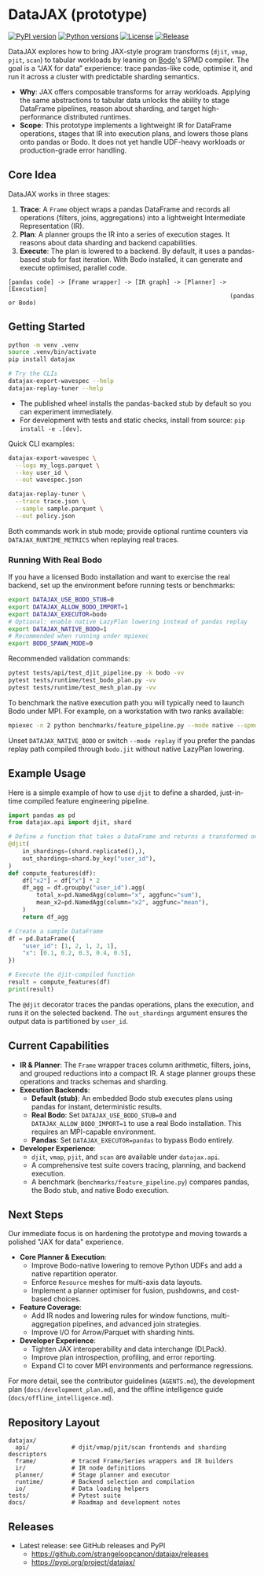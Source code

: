 # DataJAX (prototype)

[![PyPI version](https://img.shields.io/pypi/v/datajax.svg)](https://pypi.org/project/datajax/)
[![Python versions](https://img.shields.io/pypi/pyversions/datajax.svg)](https://pypi.org/project/datajax/)
[![License](https://img.shields.io/pypi/l/datajax.svg)](https://pypi.org/project/datajax/)
[![Release](https://img.shields.io/github/v/release/strangeloopcanon/datajax)](https://github.com/strangeloopcanon/datajax/releases)

DataJAX explores how to bring JAX-style program transforms (`djit`, `vmap`, `pjit`, `scan`) to tabular workloads by leaning on [Bodo](https://github.com/bodo-ai/Bodo)'s SPMD compiler. The goal is a “JAX for data” experience: trace pandas-like code, optimise it, and run it across a cluster with predictable sharding semantics.

- **Why**: JAX offers composable transforms for array workloads. Applying the same abstractions to tabular data unlocks the ability to stage DataFrame pipelines, reason about sharding, and target high-performance distributed runtimes.
- **Scope**: This prototype implements a lightweight IR for DataFrame operations, stages that IR into execution plans, and lowers those plans onto pandas or Bodo. It does not yet handle UDF-heavy workloads or production-grade error handling.

## Core Idea

DataJAX works in three stages:

1.  **Trace**: A `Frame` object wraps a pandas DataFrame and records all operations (filters, joins, aggregations) into a lightweight Intermediate Representation (IR).
2.  **Plan**: A planner groups the IR into a series of execution stages. It reasons about data sharding and backend capabilities.
3.  **Execute**: The plan is lowered to a backend. By default, it uses a pandas-based stub for fast iteration. With Bodo installed, it can generate and execute optimised, parallel code.

```
[pandas code] -> [Frame wrapper] -> [IR graph] -> [Planner] -> [Execution]
                                                               (pandas or Bodo)
```

## Getting Started

```bash
python -m venv .venv
source .venv/bin/activate
pip install datajax

# Try the CLIs
datajax-export-wavespec --help
datajax-replay-tuner --help
```

- The published wheel installs the pandas-backed stub by default so you can experiment immediately.
- For development with tests and static checks, install from source: `pip install -e .[dev]`.

Quick CLI examples:

```bash
datajax-export-wavespec \
  --logs my_logs.parquet \
  --key user_id \
  --out wavespec.json

datajax-replay-tuner \
  --trace trace.json \
  --sample sample.parquet \
  --out policy.json
```

Both commands work in stub mode; provide optional runtime counters via `DATAJAX_RUNTIME_METRICS` when replaying real traces.

### Running With Real Bodo

If you have a licensed Bodo installation and want to exercise the real backend, set up the
environment before running tests or benchmarks:

```bash
export DATAJAX_USE_BODO_STUB=0
export DATAJAX_ALLOW_BODO_IMPORT=1
export DATAJAX_EXECUTOR=bodo
# Optional: enable native LazyPlan lowering instead of pandas replay
export DATAJAX_NATIVE_BODO=1
# Recommended when running under mpiexec
export BODO_SPAWN_MODE=0
```

Recommended validation commands:

```bash
pytest tests/api/test_djit_pipeline.py -k bodo -vv
pytest tests/runtime/test_bodo_plan.py -vv
pytest tests/runtime/test_mesh_plan.py -vv
```

To benchmark the native execution path you will typically need to launch Bodo under MPI. For
example, on a workstation with two ranks available:

```bash
mpiexec -n 2 python benchmarks/feature_pipeline.py --mode native --spmd
```

Unset `DATAJAX_NATIVE_BODO` or switch `--mode replay` if you prefer the pandas replay path compiled
through `bodo.jit` without native LazyPlan lowering.

## Example Usage

Here is a simple example of how to use `djit` to define a sharded, just-in-time compiled feature engineering pipeline.

```python
import pandas as pd
from datajax.api import djit, shard

# Define a function that takes a DataFrame and returns a transformed one
@djit(
    in_shardings=(shard.replicated(),),
    out_shardings=shard.by_key("user_id"),
)
def compute_features(df):
    df["x2"] = df["x"] * 2
    df_agg = df.groupby("user_id").agg(
        total_x=pd.NamedAgg(column="x", aggfunc="sum"),
        mean_x2=pd.NamedAgg(column="x2", aggfunc="mean"),
    )
    return df_agg

# Create a sample DataFrame
df = pd.DataFrame({
    "user_id": [1, 2, 1, 2, 1],
    "x": [0.1, 0.2, 0.3, 0.4, 0.5],
})

# Execute the djit-compiled function
result = compute_features(df)
print(result)
```

The `@djit` decorator traces the pandas operations, plans the execution, and runs it on the selected backend. The `out_shardings` argument ensures the output data is partitioned by `user_id`.

## Current Capabilities

- **IR & Planner**: The `Frame` wrapper traces column arithmetic, filters, joins, and grouped reductions into a compact IR. A stage planner groups these operations and tracks schemas and sharding.
- **Execution Backends**:
    - **Default (stub)**: An embedded Bodo stub executes plans using pandas for instant, deterministic results.
    - **Real Bodo**: Set `DATAJAX_USE_BODO_STUB=0` and `DATAJAX_ALLOW_BODO_IMPORT=1` to use a real Bodo installation. This requires an MPI-capable environment.
    - **Pandas**: Set `DATAJAX_EXECUTOR=pandas` to bypass Bodo entirely.
- **Developer Experience**:
    - `djit`, `vmap`, `pjit`, and `scan` are available under `datajax.api`.
    - A comprehensive test suite covers tracing, planning, and backend execution.
    - A benchmark (`benchmarks/feature_pipeline.py`) compares pandas, the Bodo stub, and native Bodo execution.

## Next Steps

Our immediate focus is on hardening the prototype and moving towards a polished "JAX for data" experience.

- **Core Planner & Execution**:
    - Improve Bodo-native lowering to remove Python UDFs and add a native repartition operator.
    - Enforce `Resource` meshes for multi-axis data layouts.
    - Implement a planner optimiser for fusion, pushdowns, and cost-based choices.
- **Feature Coverage**:
    - Add IR nodes and lowering rules for window functions, multi-aggregation pipelines, and advanced join strategies.
    - Improve I/O for Arrow/Parquet with sharding hints.
- **Developer Experience**:
    - Tighten JAX interoperability and data interchange (DLPack).
    - Improve plan introspection, profiling, and error reporting.
    - Expand CI to cover MPI environments and performance regressions.

For more detail, see the contributor guidelines (`AGENTS.md`), the development plan (`docs/development_plan.md`), and the offline intelligence guide (`docs/offline_intelligence.md`).

## Repository Layout

```
datajax/
  api/            # djit/vmap/pjit/scan frontends and sharding descriptors
  frame/          # traced Frame/Series wrappers and IR builders
  ir/             # IR node definitions
  planner/        # Stage planner and executor
  runtime/        # Backend selection and compilation
  io/             # Data loading helpers
tests/            # Pytest suite
docs/             # Roadmap and development notes
```

## Releases

- Latest release: see GitHub releases and PyPI
  - https://github.com/strangeloopcanon/datajax/releases
  - https://pypi.org/project/datajax/
